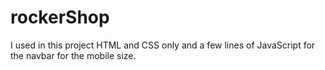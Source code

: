 # rockerShop
I used in this project HTML and CSS only and a few lines of JavaScript for the navbar for the mobile size.
